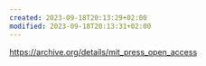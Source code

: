 ```yaml
---
created: 2023-09-18T20:13:29+02:00
modified: 2023-09-18T20:13:31+02:00
---
```


https://archive.org/details/mit_press_open_access
